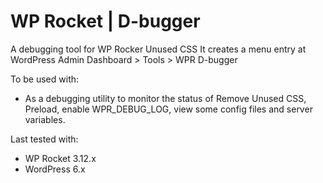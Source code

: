 # WP Rocket | D-bugger

A debugging tool for WP Rocker Unused CSS
It creates a menu entry at WordPress Admin Dashboard > Tools > WPR D-bugger


To be used with:
* As a debugging utility to monitor the status of Remove Unused CSS, Preload, enable WPR_DEBUG_LOG, view some config files and server variables.

Last tested with:
* WP Rocket 3.12.x
* WordPress 6.x
